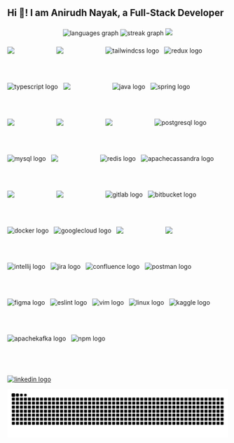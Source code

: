 <h2 align="left">Hi 👋! I am Anirudh Nayak, a Full-Stack Developer</h2>

###

<div align="center">
<!--   <img src="https://github-readme-stats.vercel.app/api?username=para-commando&hide_title=false&hide_rank=true&show_icons=false&include_all_commits=true&count_private=true&disable_animations=false&theme=blue-green&locale=en&hide_border=false" height="150" alt="stats graph"  /> -->
    <img src="https://github-readme-stats.vercel.app/api/top-langs?username=para-commando&locale=en&hide_title=false&layout=compact&card_width=320&langs_count=5&theme=dracula&hide_border=false" height="150" alt="languages graph"  />
  <img src="https://streak-stats.demolab.com?user=para-commando&locale=en&mode=daily&theme=dracula&hide_border=false&border_radius=5" height="150" alt="streak graph"  />
    <img alt=" " height="200" width="300" src="https://github.com/user-attachments/assets/9150a28c-e6bd-463c-8bb3-05842490672b" />
</div>

###

<div style="display: flex; flex-wrap: wrap; gap: 12px;">
  <!-- Front-end Technologies -->
 <img src="https://user-images.githubusercontent.com/74038190/212257454-16e3712e-945a-4ca2-b238-408ad0bf87e6.gif" width="100">
 <img src="https://user-images.githubusercontent.com/74038190/212257467-871d32b7-e401-42e8-a166-fcfd7baa4c6b.gif" width="100">
  <img src="https://cdn.jsdelivr.net/gh/devicons/devicon/icons/tailwindcss/tailwindcss-original.svg" height="70" alt="tailwindcss logo" />
    <img src="https://cdn.jsdelivr.net/gh/devicons/devicon/icons/redux/redux-original.svg" height="70" alt="redux logo" />
  <img src="https://cdn.jsdelivr.net/gh/devicons/devicon/icons/typescript/typescript-original.svg" height="70" alt="typescript logo" />
 <img src="https://user-images.githubusercontent.com/74038190/212257460-738ff738-247f-4445-a718-cdd0ca76e2db.gif" width="100">
  <img src="https://cdn.jsdelivr.net/gh/devicons/devicon/icons/java/java-original.svg" height="70" alt="java logo" />
  <img src="https://cdn.jsdelivr.net/gh/devicons/devicon/icons/spring/spring-original.svg" height="70" alt="spring logo" />
<img src="https://github.com/Anmol-Baranwal/Cool-GIFs-For-GitHub/assets/74038190/29fd6286-4e7b-4d6c-818f-c4765d5e39a9" width="100">

 <img src="https://github.com/Anmol-Baranwal/Cool-GIFs-For-GitHub/assets/74038190/67f477ed-6624-42da-99f0-1a7b1a16eecb" width="100">

 <img src="https://github.com/Anmol-Baranwal/Cool-GIFs-For-GitHub/assets/74038190/1a797f46-efe4-41e6-9e75-5303e1bbcbfa" width="100">

  <img src="https://cdn.jsdelivr.net/gh/devicons/devicon/icons/postgresql/postgresql-original.svg" height="70" alt="postgresql logo" />
  <img src="https://cdn.jsdelivr.net/gh/devicons/devicon/icons/mysql/mysql-original.svg" height="70" alt="mysql logo" />
  <img src="https://github.com/Anmol-Baranwal/Cool-GIFs-For-GitHub/assets/74038190/398b19b1-9aae-4c1f-8bc0-d172a2c08d68" width="100">

  <img src="https://cdn.simpleicons.org/redis/DC382D" height="70" alt="redis logo" />
  <img src="https://cdn.simpleicons.org/apachecassandra/1287B1" height="70" alt="apachecassandra logo" />

<img src="https://user-images.githubusercontent.com/74038190/212281775-b468df30-4edc-4bf8-a4ee-f52e1aaddc86.gif" width="100">

 <img src="https://user-images.githubusercontent.com/74038190/212257468-1e9a91f1-b626-4baa-b15d-5c385dfa7ed2.gif" width="100">

  <img src="https://cdn.jsdelivr.net/gh/devicons/devicon/icons/gitlab/gitlab-original.svg" height="70" alt="gitlab logo" />
  <img src="https://cdn.jsdelivr.net/gh/devicons/devicon/icons/bitbucket/bitbucket-original.svg" height="70" alt="bitbucket logo" />
  <img src="https://cdn.jsdelivr.net/gh/devicons/devicon/icons/docker/docker-original.svg" height="70" alt="docker logo" />
  <img src="https://cdn.jsdelivr.net/gh/devicons/devicon/icons/googlecloud/googlecloud-original.svg" height="70" alt="googlecloud logo" />
  <img src="https://github.com/Anmol-Baranwal/Cool-GIFs-For-GitHub/assets/74038190/3c16d4f2-b757-4c70-8f42-43d5dddd2c36" width="100">

<img src="https://user-images.githubusercontent.com/74038190/212257465-7ce8d493-cac5-494e-982a-5a9deb852c4b.gif" width="100">

  <img src="https://cdn.jsdelivr.net/gh/devicons/devicon/icons/intellij/intellij-original.svg" height="70" alt="intellij logo" />

  <img src="https://cdn.jsdelivr.net/gh/devicons/devicon/icons/jira/jira-original.svg" height="70" alt="jira logo" />
  <img src="https://cdn.jsdelivr.net/gh/devicons/devicon/icons/confluence/confluence-original.svg" height="70" alt="confluence logo" />
  <img src="https://cdn.jsdelivr.net/gh/devicons/devicon/icons/postman/postman-original.svg" height="70" alt="postman logo" />
  <img src="https://cdn.jsdelivr.net/gh/devicons/devicon/icons/figma/figma-original.svg" height="70" alt="figma logo" />
  <img src="https://cdn.jsdelivr.net/gh/devicons/devicon/icons/eslint/eslint-original.svg" height="70" alt="eslint logo" />
  <img src="https://cdn.jsdelivr.net/gh/devicons/devicon/icons/vim/vim-original.svg" height="70" alt="vim logo" />
  <img src="https://cdn.jsdelivr.net/gh/devicons/devicon/icons/linux/linux-original.svg" height="70" alt="linux logo" />
  <img src="https://cdn.jsdelivr.net/gh/devicons/devicon/icons/kaggle/kaggle-original.svg" height="70" alt="kaggle logo" />
  <img src="https://cdn.jsdelivr.net/gh/devicons/devicon/icons/apachekafka/apachekafka-original.svg" height="70" alt="apachekafka logo" />
  <img src="https://cdn.jsdelivr.net/gh/devicons/devicon/icons/npm/npm-original-wordmark.svg" height="70" alt="npm logo" />
</div>

###

<div align="left">
 <a href="https://www.linkedin.com/in/anirudhnayak/" target="_blank">
    <img src="https://img.shields.io/static/v1?message=LinkedIn&logo=linkedin&label=&color=0077B5&logoColor=white&labelColor=&style=for-the-badge" height="35" alt="linkedin logo"  />
  </a>
</div>

![Snake animation](https://raw.githubusercontent.com/para-commando/para-commando/output/snake.svg)
